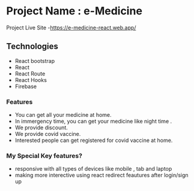 # Project Name : e-Medicine

Project Live Site -https://e-medicine-react.web.app/

## Technologies

- React bootstrap
- React
- React Route
- React Hooks
- Firebase

### Features


- You can get all your medicine at home.
- In immergency time, you can get your medicine like night time .
- We provide discount.
- We provide covid vaccine.
- Interested people can get registered for covid vaccine at home.

###  My Special Key features?

- responsive with all types of devices like mobile , tab and laptop
- making more interective using react redirect feautures after login/sign up
